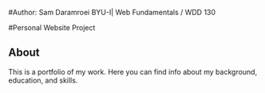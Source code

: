 #Author: Sam Daramroei BYU-I| Web Fundamentals / WDD 130

#Personal Website Project
## About
This is a portfolio of my work. Here you can find info about my background, education, and skills.
